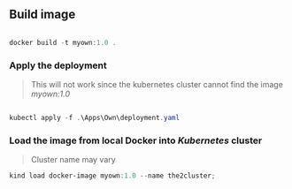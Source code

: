## Build image

```powershell

docker build -t myown:1.0 .

```

### Apply the deployment

> This will not work since the kubernetes cluster cannot
> find the image *myown:1.0*

```powershell

kubectl apply -f .\Apps\Own\deployment.yaml

```

### Load the image from local **Docker** into *Kubernetes* cluster

> Cluster name may vary
> 
```powershell
kind load docker-image myown:1.0 --name the2cluster;
```


